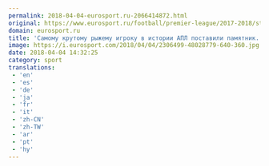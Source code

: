 ```yaml
---
permalink: 2018-04-04-eurosport.ru-2066414872.html
original: https://www.eurosport.ru/football/premier-league/2017-2018/story_sto6700253.shtml
domain: eurosport.ru
title: 'Самому крутому рыжему игроку в истории АПЛ поставили памятник. Нет, не Скоулзу'
image: https://i.eurosport.com/2018/04/04/2306499-48028779-640-360.jpg
date: 2018-04-04 14:32:25
category: sport
translations: 
 - 'en'
 - 'es'
 - 'de'
 - 'ja'
 - 'fr'
 - 'it'
 - 'zh-CN'
 - 'zh-TW'
 - 'ar'
 - 'pt'
 - 'hy'
---
```


